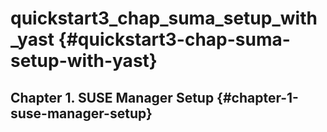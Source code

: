 # quickstart3_chap_suma_setup_with_yast {#quickstart3-chap-suma-setup-with-yast}

## Chapter 1. SUSE Manager Setup {#chapter-1-suse-manager-setup}